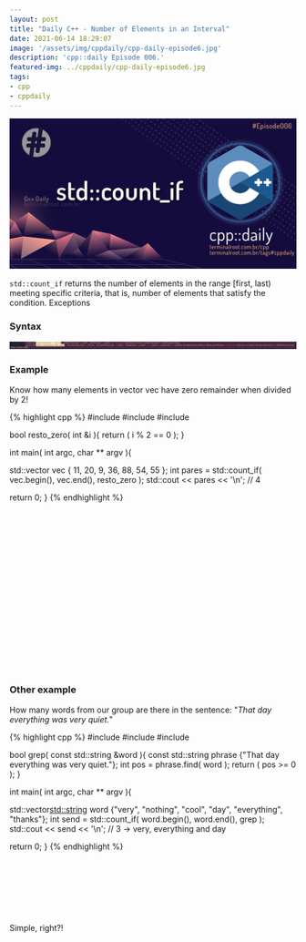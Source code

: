 ```yaml
---
layout: post
title: "Daily C++ - Number of Elements in an Interval"
date: 2021-06-14 18:29:07
image: '/assets/img/cppdaily/cpp-daily-episode6.jpg'
description: 'cpp::daily Episode 006.'
featured-img: ../cppdaily/cpp-daily-episode6.jpg
tags:
- cpp
- cppdaily
---
```


![Daily C++ - Number of Elements in an Interval](/assets/img/cppdaily/cpp-daily-episode6.jpg)

`std::count_if` returns the number of elements in the range [first, last) meeting specific criteria, that is, number of elements that satisfy the condition. Exceptions

### Syntax
![count_if](/assets/img/cppdaily/count_if.jpg)

### Example
Know how many elements in vector vec have zero remainder when divided by 2!

{% highlight cpp %}
#include <iostream>
#include <vector>
#include <algorithm>

bool resto_zero( int &i ){
  return ( i % 2 == 0 );
}

int main( int argc, char ** argv ){

  std::vector<int> vec {  11, 20, 9, 36, 88, 54, 55 };
  int pares = std::count_if( vec.begin(), vec.end(), resto_zero );
  std::cout << pares << '\n'; // 4

  return 0;
}
{% endhighlight %}

<!-- QUADRADO -->
<script async src="//pagead2.googlesyndication.com/pagead/js/adsbygoogle.js"></script>
<ins class="adsbygoogle"
style="display:inline-block;width:336px;height:280px"
data-ad-client="ca-pub-2838251107855362"
data-ad-slot="5351066970"></ins>
<script>
(adsbygoogle = window.adsbygoogle || []).push({});
</script>

### Other example
How many words from our group are there in the sentence: "*That day everything was very quiet.*"

{% highlight cpp %}
#include <iostream>
#include <vector>
#include <algorithm>

bool grep( const std::string &word ){
  const std::string phrase {"That day everything was very quiet."};
  int pos = phrase.find( word );
  return ( pos >= 0 );
}

int main( int argc, char ** argv ){

  std::vector<std::string> word {"very", "nothing", "cool", "day", "everything", "thanks"};
  int send = std::count_if( word.begin(), word.end(), grep );
  std::cout << send << '\n'; // 3 → very, everything and day

  return 0;
}
{% endhighlight %}

<!-- LISTA MIN -->
<script async src="//pagead2.googlesyndication.com/pagead/js/adsbygoogle.js"></script>
<ins class="adsbygoogle"
style="display:inline-block;width:730px;height:95px"
data-ad-client="ca-pub-2838251107855362"
data-ad-slot="5351066970"></ins>
<script>
(adsbygoogle = window.adsbygoogle || []).push({});
</script>

Simple, right?!


    
